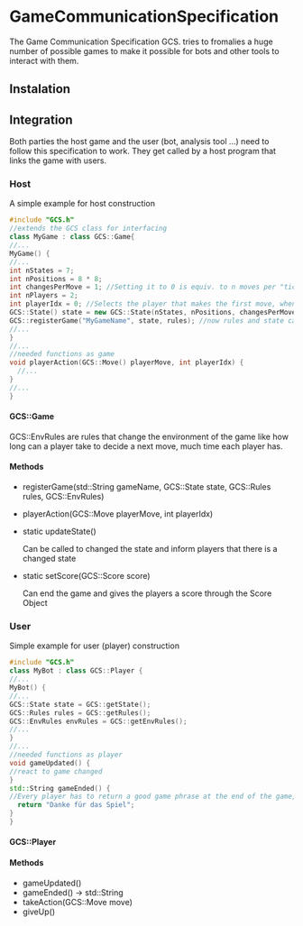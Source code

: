 # GameCommunicationSpecification
The Game Communication Specification GCS. tries to fromalies a huge number of possible games to make it possible for bots and other tools to interact with them.

## Instalation

## Integration
Both parties the host game and the user (bot, analysis tool ...) need to follow this specification to work.
They get called by a host program that links the game with users.
### Host
A simple example for host construction
```c++
#include "GCS.h"
//extends the GCS class for interfacing 
class MyGame : class GCS::Game{
//...
MyGame() {
//...
int nStates = 7;
int nPositions = 8 * 8;
int changesPerMove = 1; //Setting it to 0 is equiv. to n moves per "tick"
int nPlayers = 2;
int playerIdx = 0; //Selects the player that makes the first move, when set to -1 any player can move at a given "tick"
GCS::State() state = new GCS::State(nStates, nPositions, changesPerMove, nPlayers, playerIdx);
GCS::registerGame("MyGameName", state, rules); //now rules and state cant be set
//...
}
//...
//needed functions as game
void playerAction(GCS::Move() playerMove, int playerIdx) {
  //...
}
//...
}
```
#### GCS::Game
GCS::EnvRules are rules that change the environment of the game like how long can a player take to decide a next move, much time each player has.
#### Methods
- registerGame(std::String gameName, GCS::State state, GCS::Rules rules, GCS::EnvRules)
- playerAction(GCS::Move playerMove, int playerIdx)
- static updateState()
  
  Can be called to changed the state and inform players that there is a changed state
- static setScore(GCS::Score score)
  
  Can end the game and gives the players a score through the Score Object


### User
Simple example for user (player) construction
```c++
#include "GCS.h"
class MyBot : class GCS::Player {
//...
MyBot() {
//...
GCS::State state = GCS::getState();
GCS::Rules rules = GCS::getRules();
GCS::EnvRules envRules = GCS::getEnvRules();
//...
}
//...
//needed functions as player
void gameUpdated() {
//react to game changed
}
std::String gameEnded() {
//Every player has to return a good game phrase at the end of the game, (if its not nice they can get disqualified)
  return "Danke für das Spiel";
}
}
```

#### GCS::Player
#### Methods
- gameUpdated()
- gameEnded() -> std::String
- takeAction(GCS::Move move)
- giveUp()
